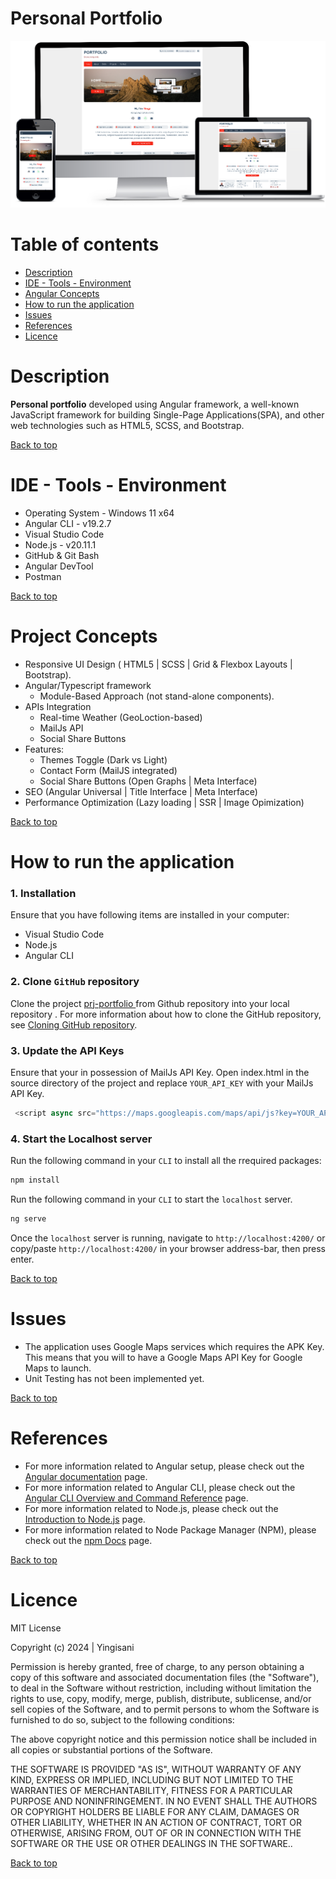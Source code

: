 # Personal Portfolio

![alt text](/public/img/site-ui/yngi-portfolio.png)
 
# Table of contents
- [Description](#description)
- [IDE - Tools - Environment](#ide---tools---environment)
- [Angular Concepts](#project-concepts)
- [How to run the application](#how-to-run-the-application)
- [Issues](#issues)
- [References](#references)
- [Licence](#licence)


# Description

**Personal portfolio** developed using Angular framework, a well-known JavaScript framework for building Single-Page Applications(SPA), and other web technologies such as HTML5, SCSS, and Bootstrap.

[Back to top](#table-of-contents)

# IDE - Tools - Environment

- Operating System - Windows 11 x64
- Angular CLI - v19.2.7
- Visual Studio Code
- Node.js - v20.11.1
- GitHub & Git Bash
- Angular DevTool
- Postman

[Back to top](#table-of-contents)

# Project Concepts
- Responsive UI Design ( HTML5 | SCSS | Grid & Flexbox Layouts | Bootstrap).
- Angular/Typescript framework 
  - Module-Based Approach (not stand-alone components).
- APIs Integration
  - Real-time Weather (GeoLoction-based)
  - MailJs API
  - Social Share Buttons
- Features:
  - Themes Toggle (Dark vs Light)
  - Contact Form (MailJS integrated)
  - Social Share Buttons (Open Graphs | Meta Interface)
- SEO (Angular Universal | Title Interface  | Meta Interface)
- Performance Optimization (Lazy loading | SSR | Image Opimization)
 

[Back to top](#table-of-contents)

# How to run the application

### 1. Installation
Ensure that you have following items are installed in your computer:

- Visual Studio Code
- Node.js
- Angular CLI

### 2. Clone `GitHub` repository

Clone the project [ prj-portfolio ](https://github.com/mystackbox/prj-portfolio) from Github repository into your local repository . For more information about how to clone the GitHub repository, see [Cloning GitHub repository](https://docs.github.com/en/repositories/creating-and-managing-repositories/cloning-a-repository).

### 3. Update the API Keys
Ensure that your in possession of MailJs API Key. Open index.html in the source directory of the project and replace `YOUR_API_KEY` with your MailJs API Key.

```javascript
 <script async src="https://maps.googleapis.com/maps/api/js?key=YOUR_API_KEY&loading=async&callback=Function.prototype&v=weekly"></script>
``` 
### 4. Start the Localhost server

Run the following command in your `CLI` to install all the rrequired packages:
```javascript
npm install
```
Run the following command in your `CLI` to start the `localhost` server.
```javascript
ng serve
``` 
Once the `localhost` server is running, navigate to `http://localhost:4200/` or copy/paste `http://localhost:4200/` in your browser address-bar, then press enter. 

[Back to top](#table-of-contents)

# Issues
- The application uses Google Maps services which requires the APK Key. This means that you will to have a Google Maps API Key for Google Maps to launch.
- Unit Testing has not been implemented yet.

[Back to top](#table-of-contents)

# References

- For more information related to Angular setup, please check out the [Angular documentation](https://angular.io/docs) page.
- For more information related to Angular CLI, please check out the [Angular CLI Overview and Command Reference](https://angular.io/cli) page.
- For more information related to Node.js, please check out the [Introduction to Node.js](https://nodejs.org/en/learn/getting-started/introduction-to-nodejs) page.
- For more information related to Node Package Manager (NPM), please check out the [npm Docs](https://docs.npmjs.com/) page.

[Back to top](#table-of-contents)

# Licence

MIT License

Copyright (c) 2024 | Yingisani

Permission is hereby granted, free of charge, to any person obtaining a copy of this software and associated documentation files (the "Software"), to deal in the Software without restriction, including without limitation the rights to use, copy, modify, merge, publish, distribute, sublicense, and/or sell copies of the Software, and to permit persons to whom the Software is furnished to do so, subject to the following conditions:

The above copyright notice and this permission notice shall be included in all copies or substantial portions of the Software.

THE SOFTWARE IS PROVIDED "AS IS", WITHOUT WARRANTY OF ANY KIND, EXPRESS OR IMPLIED, INCLUDING BUT NOT LIMITED TO THE WARRANTIES OF MERCHANTABILITY, FITNESS FOR A PARTICULAR PURPOSE AND NONINFRINGEMENT. IN NO EVENT SHALL THE AUTHORS OR COPYRIGHT HOLDERS BE LIABLE FOR ANY CLAIM, DAMAGES OR OTHER LIABILITY, WHETHER IN AN ACTION OF CONTRACT, TORT OR OTHERWISE, ARISING FROM, OUT OF OR IN CONNECTION WITH THE SOFTWARE OR THE USE OR OTHER DEALINGS IN THE SOFTWARE..

[Back to top](#table-of-contents)
